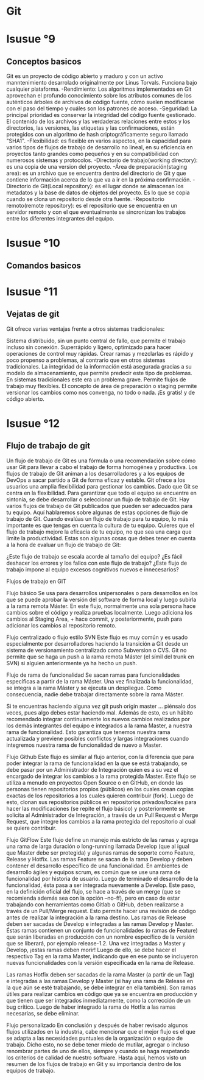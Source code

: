 # Git


# Isusue °9
## Conceptos basicos
Git es un proyecto de código abierto y maduro y con un activo manntenimiento desarrolado originalmente por Linus Torvals. Funciona bajo cualquier plataforma.
   -Rendimiento: Los algoritmos implementados en Git aprovechan el profundo conocimiento sobre los atributos comunes de los auténticos árboles de archivos de código fuente, cómo suelen modificarse con el paso del tiempo y cuáles son los patrones de acceso. 
   -Seguridad: La principal prioridad es conservar la integridad del código fuente gestionado. El contenido de los archivos y las verdaderas relaciones entre estos y los directorios, las versiones, las etiquetas y las confirmaciones, están protegidos con un algoritmo de hash criptográficamente seguro llamado "SHA1".
   -Flexibilidad: es flexible en varios aspectos, en la capacidad para varios tipos de flujos de trabajo de desarrollo no lineal, en su eficiencia en proyectos tanto grandes como pequeños y en su compatibilidad con numerosos sistemas y protocolos.
   -Directorio de trabajo(working directory): es una copia de una version del proyecto. 
    -Área de preparación(staging area): es un archivo que se encuentra dentro del directorio de Git y que contiene información acerca de lo que va a ir en la próxima confirmación.
    -Directorio de Git(Local repository): es el lugar donde se almacenan los metadatos y la base de datos de objetos del proyecto. Es lo que se copia cuando se clona un repositorio desde otra fuente. 
    -Repositorio remoto(remote repository): es el repositorio que se encuentra en un servidor remoto y con el que eventualmente se sincronizan los trabajos entre los diferentes integrantes del equipo. 

# Isusue °10
## Comandos basicos

# Isusue °11
## Vejatas de git
Git ofrece varias ventajas frente a otros sistemas tradicionales:

Sistema distribuido, sin un punto central de fallo, que permite el trabajo incluso sin conexión.
Superrápido y ligero, optimizado para hacer operaciones de control muy rápidas.
Crear ramas y mezclarlas es rápido y poco propenso a problemas, al contrario que en otros sistemas tradicionales.
La integridad de la información está asegurada gracias a su modelo de almacenamiento, que permite predecir este tipo de problemas. En sistemas tradicionales este era un problema grave.
Permite flujos de trabajo muy flexibles.
El concepto de área de preparación o staging permite versionar los cambios como nos convenga, no todo o nada.
¡Es gratis! y de código abierto.

# Isusue °12
## Flujo de trabajo de git
  Un flujo de trabajo de Git es una fórmula o una recomendación sobre cómo usar Git para llevar a cabo el trabajo de forma homogénea y productiva. Los flujos de trabajo de Git animan a los desarrolladores y a los equipos de DevOps a sacar partido a Git de forma eficaz y estable. Git ofrece a los usuarios una amplia flexibilidad para gestionar los cambios. Dado que Git se centra en la flexibilidad.
Para garantizar que todo el equipo se encuentre en sintonía, se debe desarrollar o seleccionar un flujo de trabajo de Git. Hay varios flujos de trabajo de Git publicados que pueden ser adecuados para tu equipo. Aquí hablaremos sobre algunas de estas opciones de flujo de trabajo de Git.
Cuando evalúas un flujo de trabajo para tu equipo, lo más importante es que tengas en cuenta la cultura de tu equipo. Quieres que el flujo de trabajo mejore la eficacia de tu equipo, no que sea una carga que limite la productividad. Estas son algunas cosas que debes tener en cuenta a la hora de evaluar un flujo de trabajo de Git:

¿Este flujo de trabajo se escala acorde al tamaño del equipo?
¿Es fácil deshacer los errores y los fallos con este flujo de trabajo?
¿Este flujo de trabajo impone al equipo excesos cognitivos nuevos e innecesarios?

Flujos de trabajo en GIT

Flujo básico
Se usa para desarrollos unipersonales o para desarrollos en los que se puede aprobar la versión del software de forma local y luego subirla a la rama remota Máster. En este flujo, normalmente una sola persona hace cambios sobre el código y realiza pruebas localmente. Luego adiciona los cambios al Staging Area, + hace commit, y posteriormente, push para adicionar los cambios al repositorio remoto.

Flujo centralizado o flujo estilo SVN
Este flujo es muy común y es usado especialmente por desarrolladores haciendo la transición a Git desde un sistema de versionamiento centralizado como Subversion o CVS. Git no permite que se haga un push a la rama remota Máster (el símil del trunk en SVN) si alguien anteriormente ya ha hecho un push.

Flujo de rama de funcionalidad
Se sacan ramas para funcionalidades específicas a partir de la rama Máster. Una vez finalizada la funcionalidad, se integra a la rama Máster y se ejecuta un despliegue. Como consecuencia, nadie debe trabajar directamente sobre la rama Máster.

Si te encuentras haciendo alguna vez git push origin master … piénsalo dos veces, pues algo debes estar haciendo mal.
Además de esto, es un hábito recomendado integrar continuamente los nuevos cambios realizados por los demás integrantes del equipo e integrados a la rama Master, a nuestra rama de funcionalidad. Esto garantiza que tenemos nuestra rama actualizada y previene posibles conflictos y largas integraciones cuando integremos nuestra rama de funcionalidad de nuevo a Master.

Flujo Github
Este flujo es similar al flujo anterior, con la diferencia que para poder integrar la rama de funcionalidad en la que se está trabajando, se debe pasar por un Administrador de Integración quien es a su vez el encargado de integrar los cambios a la rama protegida Master.
Este flujo se utiliza a menudo en proyectos Open Source o en GitHub, en donde las personas tienen repositorios propios (públicos) en los cuales crean copias exactas de los repositorios a los cuales quieren contribuir (fork). Luego de esto, clonan sus repositorios públicos en repositorios privados/locales para hacer las modificaciones (se repite el flujo básico) y posteriormente se solicita al Administrador de Integración, a través de un Pull Request o Merge Request, que integre los cambios a la rama protegida del repositorio al cual se quiere contribuir.

Flujo GitFlow
Este flujo define un manejo más estricto de las ramas y agrega una rama de larga duración o long-running llamada Develop (que al igual que Master debe ser protegida) y algunas ramas de soporte como Feature, Release y Hotfix.
Las ramas Feature se sacan de la rama Develop y deben contener el desarrollo específico de una funcionalidad. En ambientes de desarrollo ágiles y equipos scrum, es común que se use una rama de funcionalidad por historia de usuario. Luego de terminado el desarrollo de la funcionalidad, ésta pasa a ser integrada nuevamente a Develop. Este paso, en la definición oficial del flujo, se hace a través de un merge (que se recomienda además sea con la opción –no-ff), pero en caso de estar trabajando con herramientas como Gitlab o GitHub, deben realizarse a través de un Pull/Merge request. Esto permite hacer una revisión de código antes de realizar la integración a la rama destino.
Las ramas de Release deben ser sacadas de Develop e integradas a las ramas Develop y Master. Éstas ramas contienen un conjunto de funcionalidades (o ramas de Feature) que serán liberadas en producción con un nombre específico de la versión que se liberará, por ejemplo release-1.2.
Una vez integradas a Master y Develop, ¡estas ramas deben morir! Luego de ello, se debe hacer el respectivo Tag en la rama Master, indicando que en ese punto se incluyeron nuevas funcionalidades con la versión especificada en la rama de Release.

Las ramas Hotfix deben ser sacadas de la rama Master (a partir de un Tag) e integradas a las ramas Develop y Master (si hay una rama de Release en la que aún se esté trabajando, se debe integrar en ella también). Son ramas útiles para realizar cambios en código que ya se encuentra en producción y que tienen que ser integrados inmediatamente, como la corrección de un bug crítico.
Luego de haber integrado la rama de Hotfix a las ramas necesarias, se debe eliminar.

Flujo personalizado
En conclusión y después de haber revisado algunos flujos utilizados en la industria, cabe mencionar que el mejor flujo es el que se adapta a las necesidades puntuales de la organización o equipo de trabajo. Dicho esto, no se debe tener miedo de mutilar, agregar o incluso renombrar partes de uno de ellos, siempre y cuando se haga respetando los criterios de calidad de nuestro software.
Hasta aquí, hemos visto un resumen de los flujos de trabajo en Git y su importancia dentro de los equipos de trabajo.
      

